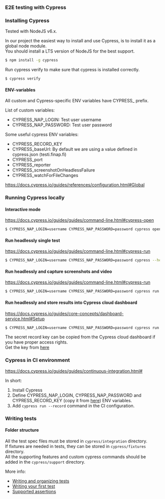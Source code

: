 ### E2E testing with Cypress

### Installing Cypress
Tested with NodeJS v6.x.

In our project the easiest way to install and use Cypress, is to install it as a global node module.  
You should install a LTS version of NodeJS for the best support.

```bash
$ npm install -g cypress
```

Run cypress verify to make sure that cypress is installed correctly.

```bash
$ cypress verify
```

#### ENV-variables

All custom and Cypress-specific ENV variables have CYPRESS_ prefix.

List of custom variables:

* CYPRESS_NAP_LOGIN: Test user username
* CYPRESS_NAP_PASSWORD: Test user password

Some useful cypress ENV variables:

* CYPRESS_RECORD_KEY
* CYPRESS_baseUrl: By default we are using a value defined in cypress.json (testi.finap.fi)
* CYPRESS_port
* CYPRESS_reporter
* CYPRESS_screenshotOnHeadlessFailure
* CYPRESS_watchForFileChanges

https://docs.cypress.io/guides/references/configuration.html#Global


### Running Cypress locally


#### Interactive mode

https://docs.cypress.io/guides/guides/command-line.html#cypress-open

```bash
$ CYPRESS_NAP_LOGIN=username CYPRESS_NAP_PASSWORD=password cypress open
```

#### Run headlessly single test

https://docs.cypress.io/guides/guides/command-line.html#cypress-run

```bash
$ CYPRESS_NAP_LOGIN=username CYPRESS_NAP_PASSWORD=password cypress --headed --spec "cypress/integration/operator_spec.js"
```

#### Run headlessly and capture screenshots and video

https://docs.cypress.io/guides/guides/command-line.html#cypress-run

```bash
$ CYPRESS_NAP_LOGIN=username CYPRESS_NAP_PASSWORD=password cypress run --record
```

#### Run headlessly and store results into Cypress cloud dashboard

https://docs.cypress.io/guides/core-concepts/dashboard-service.html#Setup

```bash
$ CYPRESS_NAP_LOGIN=username CYPRESS_NAP_PASSWORD=password cypress run --record --key <secret record key>
```

The secret record key can be copied from the Cypress cloud dashboard if you have proper access rights.  
Get the key from [here](https://dashboard.cypress.io/#/projects/ucw436/settings)

### Cypress in CI environment

https://docs.cypress.io/guides/guides/continuous-integration.html#

In short: 
1. Install Cypress
1. Define CYPRESS_NAP_LOGIN, CYPRESS_NAP_PASSWORD and CYPRESS_RECORD_KEY (copy it from [here](https://dashboard.cypress.io/#/projects/ucw436/settings)) ENV variables.  
1. Add ```cypress run --record``` command in the CI configuration.


### Writing tests

#### Folder structure
All the test spec files must be stored in ```cypress/integration``` directory.  
If fixtures are needed in tests, they can be stored in ```cypress/fixtures``` directory.  
All the supporting features and custom cypress commands should be added in the ```cypress/support``` directory.  


More info: 
* [Writing and organizing tests](https://docs.cypress.io/guides/core-concepts/writing-and-organizing-tests.html#)
* [Writing your first test](https://docs.cypress.io/guides/getting-started/writing-your-first-test.html)
* [Supported assertions](https://docs.cypress.io/guides/references/assertions.html)